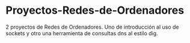# Proyectos-Redes-de-Ordenadores
2 proyectos de Redes de Ordenadores. Uno de introducción al uso de sockets y otro una herramienta de consultas dns al estilo dig.
